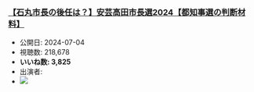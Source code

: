 ### [【石丸市長の後任は？】安芸高田市長選2024【都知事選の判断材料】](https://www.youtube.com/watch?v=eiL_QqjTsVk)
-   公開日: 2024-07-04
-   視聴数: 218,678
-   **いいね数: 3,825**
-   出演者: 
- [![](https://img.youtube.com/vi/eiL_QqjTsVk/hqdefault.jpg)](https://www.youtube.com/watch?v=eiL_QqjTsVk)
